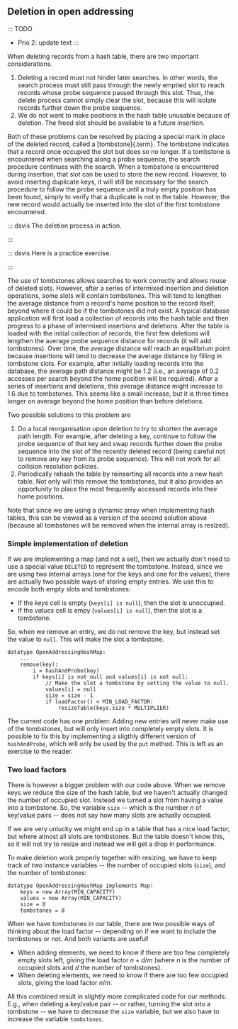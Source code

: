 
## Deletion in open addressing

::: TODO
- Prio 2: update text
:::

When deleting records from a hash table, there are two important
considerations.

1.  Deleting a record must not hinder later searches. In other words,
    the search process must still pass through the newly emptied slot to
    reach records whose probe sequence passed through this slot. Thus,
    the delete process cannot simply clear the slot, because
    this will isolate records further down the probe sequence.
2.  We do not want to make positions in the hash table unusable because
    of deletion. The freed slot should be available to a future
    insertion.

Both of these problems can be resolved by placing a special mark in
place of the deleted record, called a [tombstone]{.term}. The tombstone indicates that a record once occupied the
slot but does so no longer. If a tombstone is encountered when searching
along a probe sequence, the search procedure continues with the search.
When a tombstone is encountered during insertion, that slot can be used
to store the new record. However, to avoid inserting duplicate keys, it
will still be necessary for the search procedure to follow the probe
sequence until a truly empty position has been found, simply to verify
that a duplicate is not in the table. However, the new record would
actually be inserted into the slot of the first tombstone encountered.

::: dsvis
The deletion process in action.

<inlineav id="hashdelCON" src="Hashing/hashdelCON.js" name="Hash Deletion Slideshow" links="Hashing/collisionCON.css"/>
:::

::: dsvis
Here is a practice exercise.

<avembed id="HashingDelPRO" src="Hashing/HashingDelPRO.html" type="pe" name="Hash Deletion Proficiency Exercise"/>
:::

The use of tombstones allows searches to work correctly and allows reuse
of deleted slots. However, after a series of intermixed insertion and
deletion operations, some slots will contain tombstones. This will tend
to lengthen the average distance from a record's home position to the
record itself, beyond where it could be if the tombstones did not exist.
A typical database application will first load a collection of records
into the hash table and then progress to a phase of intermixed
insertions and deletions. After the table is loaded with the initial
collection of records, the first few deletions will lengthen the average
probe sequence distance for records (it will add tombstones). Over time,
the average distance will reach an equilibrium point because insertions
will tend to decrease the average distance by filling in tombstone
slots. For example, after initially loading records into the database,
the average path distance might be 1.2 (i.e., an average of 0.2 accesses
per search beyond the home position will be required). After a series of
insertions and deletions, this average distance might increase to 1.6
due to tombstones. This seems like a small increase, but it is three
times longer on average beyond the home position than before deletions.

Two possible solutions to this problem are

1.  Do a local reorganisation upon deletion to try to shorten the
    average path length. For example, after deleting a key, continue to
    follow the probe sequence of that key and swap records further down
    the probe sequence into the slot of the recently deleted record
    (being careful not to remove any key from its probe sequence). This
    will not work for all collision resolution policies.
2.  Periodically rehash the table by reinserting all records into a new
    hash table. Not only will this remove the tombstones, but it also
    provides an opportunity to place the most frequently accessed
    records into their home positions.

Note that since we are using a dynamic array when implementing hash
tables, this can be viewed as a version of the second solution above
(because all tombstones will be removed when the internal array is
resized).

### Simple implementation of deletion

If we are implementing a map (and not a set), then we actually don't need to use a special value `DELETED` to represent the tombstone.
Instead, since we are using two internal arrays (one for the keys and one for the values), there are actually two possible ways of storing empty entries.
We use this to encode both empty slots and tombstones:

-   If the *keys* cell is empty (`keys[i] is null`), then the slot is unoccupied.
-   If the *values* cell is empy (`values[i] is null`), then the slot is a tombstone.

So, when we remove an entry, we do not remove the key, but
instead set the value to `null`. This will make the slot a tombstone.

    datatype OpenAddressingHashMap:
        ...
        remove(key):
            i = hashAndProbe(key)
            if keys[i] is not null and values[i] is not null:
                // Make the slot a tombstone by setting the value to null.
                values[i] = null
                size = size - 1
                if loadFactor() < MIN_LOAD_FACTOR:
                    resizeTable(keys.size * MULTIPLIER)

The current code has one problem: Adding new entries will never make use
of the tombstones, but will only insert into completely empty slots. It
is possible to fix this by implementing a sligthly different version of
`hashAndProbe`, which will only be used by the `put` method. This is
left as an exercise to the reader.

### Two load factors

There is however a bigger problem with our code above.
When we remove keys we reduce the size of the hash table, but we haven't actually changed the number of occupied slot.
Instead we turned a slot from having a value into a tombstone.
So, the variable `size` -- which is the number $n$ of key/value pairs -- does not say how many slots are actually occupied.

If we are very unlucky we might end up in a table that has a nice load factor, but where almost all slots are tombstones.
But the table doesn't know this, so it will not try to resize and instead we will get a drop in performance.

To make deletion work properly together with resizing, we have to keep track of *two* instance variables -- the number of occupied slots (`size`), and the number of tombstones:

    datatype OpenAddressingHashMap implements Map:
        keys = new Array(MIN_CAPACITY)
        values = new Array(MIN_CAPACITY)
        size = 0
        tombstones = 0


When we have tombstones in our table, there are two possible ways of
thinking about the load factor -- depending on if we want to include
the tombstones or not. And both variants are useful!

-   When adding elements, we need to know if there are too few
    completely empty slots left, giving the load factor $n + d / m$
    (where $n$ is the number of occupied slots and $d$ the number of tombstones).
-   When deleting elements, we need to know if there are too few
    occupied slots, giving the load factor $n / m$.

All this combined result in slightly more complicated code for our methods.
E.g., when deleting a key/value pair -- or rather, turning the slot into a tombstone -- we have to decrease the `size` variable, but we also have to increase the variable `tombstones`.


